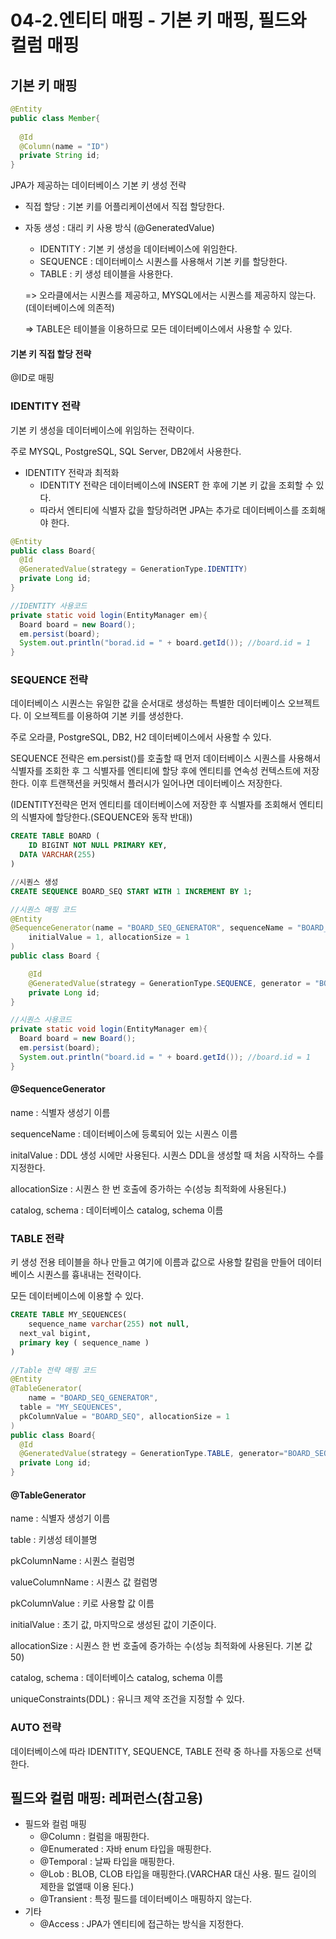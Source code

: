 # 04-2.엔티티 매핑 - 기본 키 매핑, 필드와 컬럼 매핑

## 기본 키 매핑

```java
@Entity
public class Member{
  
  @Id
  @Column(name = "ID")
  private String id;
}
```

JPA가 제공하는 데이터베이스 기본 키 생성 전략

- 직접 할당 : 기본 키를 어플리케이션에서 직접 할당한다.

- 자동 생성 : 대리 키 사용 방식 (@GeneratedValue)

  - IDENTITY : 기본 키 생성을 데이터베이스에 위임한다.
  - SEQUENCE : 데이터베이스 시퀀스를 사용해서 기본 키를 할당한다.
  - TABLE : 키 생성 테이블을 사용한다.

  => 오라클에서는 시퀀스를 제공하고, MYSQL에서는 시퀀스를 제공하지 않는다. (데이터베이스에 의존적)

  => TABLE은 테이블을 이용하므로 모든 데이터베이스에서 사용할 수 있다.

#### 기본 키 직접 할당 전략

@ID로 매핑

### IDENTITY 전략

기본 키 생성을 데이터베이스에 위임하는 전략이다.

주로 MYSQL, PostgreSQL, SQL Server, DB2에서 사용한다.

- IDENTITY 전략과 최적화
  - IDENTITY 전략은 데이터베이스에 INSERT 한 후에 기본 키 값을 조회할 수 있다.
  - 따라서 엔티티에 식별자 값을 할당하려면 JPA는 추가로 데이터베이스를 조회해야 한다.

```java
@Entity
public class Board{
  @Id
  @GeneratedValue(strategy = GenerationType.IDENTITY)
  private Long id;
}

//IDENTITY 사용코드
private static void login(EntityManager em){
  Board board = new Board();
  em.persist(board);
  System.out.println("borad.id = " + board.getId()); //board.id = 1
} 
```

### SEQUENCE 전략

데이터베이스 시퀀스는 유일한 값을 순서대로 생성하는 특별한 데이터베이스 오브젝트다. 이 오브젝트를 이용하여 기본 키를 생성한다.

주로 오라클, PostgreSQL, DB2, H2 데이터베이스에서 사용할 수 있다.

SEQUENCE 전략은 em.persist()를 호출할 때 먼저 데이터베이스 시퀀스를 사용해서 식별자를 조회한 후 그 식별자를 엔티티에 할당 후에 엔티티를 연속성 컨텍스트에 저장한다. 이후 트랜잭션을 커밋해서 플러시가 일어나면 데이터베이스 저장한다.

(IDENTITY전략은 먼저 엔티티를 데이터베이스에 저장한 후 식별자를 조회해서 엔티티의 식별자에 할당한다.(SEQUENCE와 동작 반대))

```sql
CREATE TABLE BOARD (
	ID BIGINT NOT NULL PRIMARY KEY,
  DATA VARCHAR(255)
)

//시퀀스 생성
CREATE SEQUENCE BOARD_SEQ START WITH 1 INCREMENT BY 1;
```

```java
//시퀀스 매핑 코드
@Entity
@SequenceGenerator(name = "BOARD_SEQ_GENERATOR", sequenceName = "BOARD_SEQ",
    initialValue = 1, allocationSize = 1
)
public class Board {

    @Id
    @GeneratedValue(strategy = GenerationType.SEQUENCE, generator = "BOARD_SEQ_GENERATOR")
    private Long id;
}
```

```java
//시퀀스 사용코드
private static void login(EntityManager em){
  Board board = new Board();
  em.persist(board);
  System.out.println("board.id = " + board.getId()); //board.id = 1 
}
```

#### @SequenceGenerator

name : 식별자 생성기 이름

sequenceName : 데이터베이스에 등록되어 있는 시퀀스 이름

initalValue : DDL 생성 시에만 사용된다. 시퀀스 DDL을 생성할 때 처음 시작하느 수를 지정한다.

allocationSize : 시퀀스 한 번 호출에 증가하는 수(성능 최적화에 사용된다.)

catalog, schema : 데이터베이스 catalog, schema 이름

### TABLE 전략

키 생성 전용 테이블을 하나 만들고 여기에 이름과 값으로 사용할 칼럼을 만들어 데이터베이스 시퀀스를 흉내내는 전략이다.

모든 데이터베이스에 이용할 수 있다.

```sql
CREATE TABLE MY_SEQUENCES(
	sequence_name varchar(255) not null,
  next_val bigint,
  primary key ( sequence_name )
)
```

```java
//Table 전략 매핑 코드
@Entity
@TableGenerator(
	name = "BOARD_SEQ_GENERATOR",
  table = "MY_SEQUENCES",
  pkColumnValue = "BOARD_SEQ", allocationSize = 1
)
public class Board{
  @Id
  @GeneratedValue(strategy = GenerationType.TABLE, generator="BOARD_SEQ_GENERATOR")
  private Long id;
}
```

#### @TableGenerator

name : 식별자 생성기 이름

table : 키생성 테이블명

pkColumnName : 시퀀스 컬럼명

valueColumnName : 시퀀스 값 컬럼명

pkColumnValue : 키로 사용할 값 이름

initialValue : 초기 값, 마지막으로 생성된 값이 기준이다.

allocationSize : 시퀀스 한 번 호출에 증가하는 수(성능 최적화에 사용된다. 기본 값 50)

catalog, schema : 데이터베이스  catalog, schema 이름

uniqueConstraints(DDL) : 유니크 제약 조건을 지정할 수 있다.

### AUTO 전략

데이터베이스에 따라 IDENTITY, SEQUENCE, TABLE 전략 중 하나를 자동으로 선택한다.

## 필드와 컬럼 매핑: 레퍼런스(참고용)

- 필드와 컬럼 매핑
  - @Column : 컬럼을 매핑한다.
  - @Enumerated : 자바 enum 타입을 매핑한다.
  - @Temporal : 날짜 타입을 매핑한다.
  - @Lob : BLOB, CLOB 타입을 매핑한다.(VARCHAR 대신 사용. 필드 길이의 제한을 없앨때 이용 된다.)
  - @Transient : 특정 필드를 데이터베이스 매핑하지 않는다.
- 기타
  - @Access : JPA가 엔티티에 접근하는 방식을 지정한다.